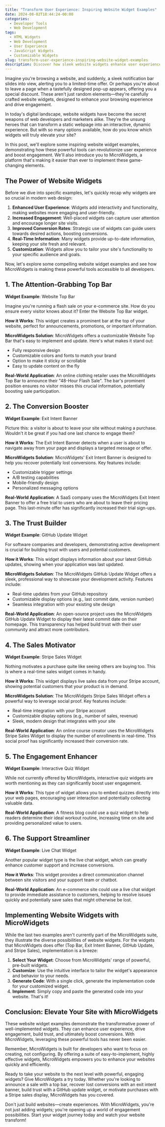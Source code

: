 ```yaml
---
title: "Transform User Experience: Inspiring Website Widget Examples"
date: 2024-08-02T18:44:24-00:00
categories:
  - Developer Tools
  - Web Development
tags:
  - HTML Widgets
  - Web Development
  - User Experience
  - JavaScript Widgets
  - Customizable Widgets
slug: transform-user-experience-inspiring-website-widget-examples
description: Discover how sleek website widgets enhance user experience and drive engagement. Learn how MicroWidgets simplifies adding dynamic elements. Explore today.
---
```


Imagine you're browsing a website, and suddenly, a sleek notification bar slides into view, alerting you to a limited-time offer. Or perhaps you're about to leave a page when a tastefully designed pop-up appears, offering you a special discount. These aren't just random elements—they're carefully crafted website widgets, designed to enhance your browsing experience and drive engagement.

In today's digital landscape, website widgets have become the secret weapons of web developers and marketers alike. They're the unsung heroes that can transform a static webpage into an interactive, dynamic experience. But with so many options available, how do you know which widgets will truly elevate your site?

In this post, we'll explore some inspiring website widget examples, demonstrating how these powerful tools can revolutionize user experience and boost engagement. We'll also introduce you to MicroWidgets, a platform that's making it easier than ever to implement these game-changing elements.

## The Power of Website Widgets

Before we dive into specific examples, let's quickly recap why widgets are so crucial in modern web design:

1. **Enhanced User Experience**: Widgets add interactivity and functionality, making websites more engaging and user-friendly.
2. **Increased Engagement**: Well-placed widgets can capture user attention and encourage longer site visits.
3. **Improved Conversion Rates**: Strategic use of widgets can guide users towards desired actions, boosting conversions.
4. **Real-Time Information**: Many widgets provide up-to-date information, keeping your site fresh and relevant.
5. **Customization**: Widgets allow you to tailor your site's functionality to your specific audience and goals.

Now, let's explore some compelling website widget examples and see how MicroWidgets is making these powerful tools accessible to all developers.

## 1. The Attention-Grabbing Top Bar

**Widget Example**: Website Top Bar

Imagine you're running a flash sale on your e-commerce site. How do you ensure every visitor knows about it? Enter the Website Top Bar widget.

**How it Works**: This widget creates a prominent bar at the top of your website, perfect for announcements, promotions, or important information.

**MicroWidgets Solution**: MicroWidgets offers a customizable Website Top Bar that's easy to implement and update. Here's what makes it stand out:

- Fully responsive design
- Customizable colors and fonts to match your brand
- Option to make it sticky or scrollable
- Easy to update content on the fly

**Real-World Application**: An online clothing retailer uses the MicroWidgets Top Bar to announce their "48-Hour Flash Sale". The bar's prominent position ensures no visitor misses this crucial information, potentially boosting sale participation.

## 2. The Conversion Booster

**Widget Example**: Exit Intent Banner

Picture this: a visitor is about to leave your site without making a purchase. Wouldn't it be great if you had one last chance to engage them?

**How it Works**: The Exit Intent Banner detects when a user is about to navigate away from your page and displays a targeted message or offer.

**MicroWidgets Solution**: MicroWidgets' Exit Intent Banner is designed to help you recover potentially lost conversions. Key features include:

- Customizable trigger settings
- A/B testing capabilities
- Mobile-friendly design
- Personalized messaging options

**Real-World Application**: A SaaS company uses the MicroWidgets Exit Intent Banner to offer a free trial to users who are about to leave their pricing page. This last-minute offer has significantly increased their trial sign-ups.

## 3. The Trust Builder

**Widget Example**: GitHub Update Widget

For software companies and developers, demonstrating active development is crucial for building trust with users and potential customers.

**How it Works**: This widget displays information about your latest GitHub updates, showing when your application was last updated.

**MicroWidgets Solution**: The MicroWidgets GitHub Update Widget offers a sleek, professional way to showcase your development activity. Features include:

- Real-time updates from your GitHub repository
- Customizable display options (e.g., last commit date, version number)
- Seamless integration with your existing site design

**Real-World Application**: An open-source project uses the MicroWidgets GitHub Update Widget to display their latest commit date on their homepage. This transparency has helped build trust with their user community and attract more contributors.

## 4. The Sales Motivator

**Widget Example**: Stripe Sales Widget

Nothing motivates a purchase quite like seeing others are buying too. This is where a real-time sales widget comes in handy.

**How it Works**: This widget displays live sales data from your Stripe account, showing potential customers that your product is in demand.

**MicroWidgets Solution**: The MicroWidgets Stripe Sales Widget offers a powerful way to leverage social proof. Key features include:

- Real-time integration with your Stripe account
- Customizable display options (e.g., number of sales, revenue)
- Sleek, modern design that integrates with your site

**Real-World Application**: An online course creator uses the MicroWidgets Stripe Sales Widget to display the number of enrollments in real-time. This social proof has significantly increased their conversion rate.

## 5. The Engagement Enhancer

**Widget Example**: Interactive Quiz Widget

While not currently offered by MicroWidgets, interactive quiz widgets are worth mentioning as they can significantly boost user engagement.

**How it Works**: This type of widget allows you to embed quizzes directly into your web pages, encouraging user interaction and potentially collecting valuable data.

**Real-World Application**: A fitness blog could use a quiz widget to help readers determine their ideal workout routine, increasing time on site and providing personalized value to users.

## 6. The Support Streamliner

**Widget Example**: Live Chat Widget

Another popular widget type is the live chat widget, which can greatly enhance customer support and increase conversions.

**How it Works**: This widget provides a direct communication channel between site visitors and your support team or chatbot.

**Real-World Application**: An e-commerce site could use a live chat widget to provide immediate assistance to customers, helping to resolve issues quickly and potentially save sales that might otherwise be lost.

## Implementing Website Widgets with MicroWidgets

While the last two examples aren't currently part of the MicroWidgets suite, they illustrate the diverse possibilities of website widgets. For the widgets that MicroWidgets does offer (Top Bar, Exit Intent Banner, GitHub Update, and Stripe Sales), implementation is a breeze:

1. **Select Your Widget**: Choose from MicroWidgets' range of powerful, pre-built widgets.
2. **Customize**: Use the intuitive interface to tailor the widget's appearance and behavior to your needs.
3. **Generate Code**: With a single click, generate the implementation code for your customized widget.
4. **Implement**: Simply copy and paste the generated code into your website. That's it!

## Conclusion: Elevate Your Site with MicroWidgets

These website widget examples demonstrate the transformative power of well-implemented widgets. They can enhance user experience, drive engagement, build trust, and ultimately boost conversions. With MicroWidgets, leveraging these powerful tools has never been easier.

Remember, MicroWidgets is built for developers who want to focus on creating, not configuring. By offering a suite of easy-to-implement, highly effective widgets, MicroWidgets empowers you to enhance your websites quickly and efficiently.

Ready to take your website to the next level with powerful, engaging widgets? Give MicroWidgets a try today. Whether you're looking to announce a sale with a top bar, recover lost conversions with an exit intent banner, build trust with a GitHub update widget, or motivate purchases with a Stripe sales display, MicroWidgets has you covered.

Don't just build websites—create experiences. With MicroWidgets, you're not just adding widgets; you're opening up a world of engagement possibilities. Start your widget journey today and watch your website transform!